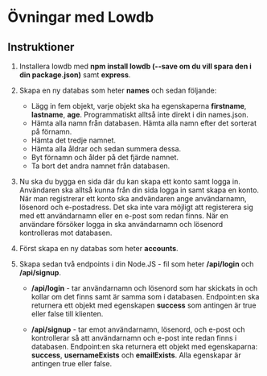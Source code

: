 # Övningar med Lowdb

## Instruktioner

1. Installera lowdb med **npm install lowdb (--save om du vill spara den i din package.json)** samt **express**.

2. Skapa en ny databas som heter **names** och sedan följande:
    * Lägg in fem objekt, varje objekt ska ha egenskaperna **firstname**, **lastname**, **age**. Programmatiskt alltså inte direkt i din names.json.
    * Hämta alla namn från databasen. Hämta alla namn efter det sorterat på förnamn.
    * Hämta det tredje namnet.
    * Hämta alla åldrar och sedan summera dessa.
    * Byt förnamn och ålder på det fjärde namnet.
    * Ta bort det andra namnet från databasen.

3. Nu ska du bygga en sida där du kan skapa ett konto samt logga in. Användaren ska alltså kunna från din sida logga in samt skapa en konto. När man registrerar  ett konto ska andvändaren ange användarnamn, lösenord och e-postadress. Det ska inte vara möjligt att registerera sig med ett användarnamn eller en e-post som redan finns. När en användare försöker logga in ska användarnamn och lösenord kontrolleras mot databasen.

4. Först skapa en ny databas som heter **accounts**. 

5. Skapa sedan två endpoints i din Node.JS - fil som heter **/api/login** och **/api/signup**.
    * **/api/login** - tar användarnamn och lösenord som har skickats in och kollar om det finns samt är samma som i databasen. Endpoint:en ska returnera ett objekt med egenskapen **success** som antingen är true eller false till klienten.

    * **/api/signup** -  tar emot användarnamn, lösenord, och e-post och kontrollerar så att användarnamn och e-post inte redan finns i databasen. Endpoint:en ska returnera ett objekt med egenskaparna: **success**, **usernameExists** och **emailExists**. Alla egenskapar är antingen true eller false.